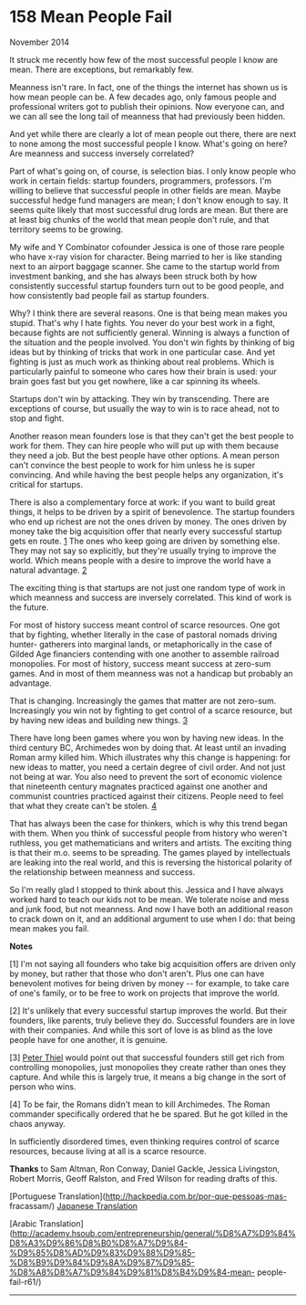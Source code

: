 # 158 Mean People Fail


  
 
  
 November 2014   
  
 It struck me recently how few of the most successful people I know are mean. There are exceptions, but remarkably few.   
  
 Meanness isn't rare. In fact, one of the things the internet has shown us is how mean people can be. A few decades ago, only famous people and professional writers got to publish their opinions. Now everyone can, and we can all see the long tail of meanness that had previously been hidden.   
  
 And yet while there are clearly a lot of mean people out there, there are next to none among the most successful people I know. What's going on here? Are meanness and success inversely correlated?   
  
 Part of what's going on, of course, is selection bias. I only know people who work in certain fields: startup founders, programmers, professors. I'm willing to believe that successful people in other fields are mean. Maybe successful hedge fund managers are mean; I don't know enough to say. It seems quite likely that most successful drug lords are mean. But there are at least big chunks of the world that mean people don't rule, and that territory seems to be growing.   
  
 My wife and Y Combinator cofounder Jessica is one of those rare people who have x-ray vision for character. Being married to her is like standing next to an airport baggage scanner. She came to the startup world from investment banking, and she has always been struck both by how consistently successful startup founders turn out to be good people, and how consistently bad people fail as startup founders.   
  
 Why? I think there are several reasons. One is that being mean makes you stupid. That's why I hate fights. You never do your best work in a fight, because fights are not sufficiently general. Winning is always a function of the situation and the people involved. You don't win fights by thinking of big ideas but by thinking of tricks that work in one particular case. And yet fighting is just as much work as thinking about real problems. Which is particularly painful to someone who cares how their brain is used: your brain goes fast but you get nowhere, like a car spinning its wheels.   
  
 Startups don't win by attacking. They win by transcending. There are exceptions of course, but usually the way to win is to race ahead, not to stop and fight.   
  
 Another reason mean founders lose is that they can't get the best people to work for them. They can hire people who will put up with them because they need a job. But the best people have other options. A mean person can't convince the best people to work for him unless he is super convincing. And while having the best people helps any organization, it's critical for startups.   
  
 There is also a complementary force at work: if you want to build great things, it helps to be driven by a spirit of benevolence. The startup founders who end up richest are not the ones driven by money. The ones driven by money take the big acquisition offer that nearly every successful startup gets en route. [1](#mean_people_fail_note1) The ones who keep going are driven by something else. They may not say so explicitly, but they're usually trying to improve the world. Which means people with a desire to improve the world have a natural advantage. [2](#mean_people_fail_note2)   
  
 The exciting thing is that startups are not just one random type of work in which meanness and success are inversely correlated. This kind of work is the future.   
  
 For most of history success meant control of scarce resources. One got that by fighting, whether literally in the case of pastoral nomads driving hunter- gatherers into marginal lands, or metaphorically in the case of Gilded Age financiers contending with one another to assemble railroad monopolies. For most of history, success meant success at zero-sum games. And in most of them meanness was not a handicap but probably an advantage.   
  
 That is changing. Increasingly the games that matter are not zero-sum. Increasingly you win not by fighting to get control of a scarce resource, but by having new ideas and building new things. [3](#mean_people_fail_note3)   
  
 There have long been games where you won by having new ideas. In the third century BC, Archimedes won by doing that. At least until an invading Roman army killed him. Which illustrates why this change is happening: for new ideas to matter, you need a certain degree of civil order. And not just not being at war. You also need to prevent the sort of economic violence that nineteenth century magnates practiced against one another and communist countries practiced against their citizens. People need to feel that what they create can't be stolen. [4](#mean_people_fail_note4)   
  
 That has always been the case for thinkers, which is why this trend began with them. When you think of successful people from history who weren't ruthless, you get mathematicians and writers and artists. The exciting thing is that their m.o. seems to be spreading. The games played by intellectuals are leaking into the real world, and this is reversing the historical polarity of the relationship between meanness and success.   
  
 So I'm really glad I stopped to think about this. Jessica and I have always worked hard to teach our kids not to be mean. We tolerate noise and mess and junk food, but not meanness. And now I have both an additional reason to crack down on it, and an additional argument to use when I do: that being mean makes you fail.   
  
 
  
 
  
 
  
 
  
 
  
 
  
 **Notes**   
  
 <a name=mean_people_fail_note1>[1]</a> I'm not saying all founders who take big acquisition offers are driven only by money, but rather that those who don't aren't. Plus one can have benevolent motives for being driven by money -- for example, to take care of one's family, or to be free to work on projects that improve the world.   
  
 <a name=mean_people_fail_note2>[2]</a> It's unlikely that every successful startup improves the world. But their founders, like parents, truly believe they do. Successful founders are in love with their companies. And while this sort of love is as blind as the love people have for one another, it is genuine.   
  
 <a name=mean_people_fail_note3>[3]</a> [Peter Thiel](http://startupclass.samaltman.com/courses/lec05) would point out that successful founders still get rich from controlling monopolies, just monopolies they create rather than ones they capture. And while this is largely true, it means a big change in the sort of person who wins.   
  
 <a name=mean_people_fail_note4>[4]</a> To be fair, the Romans didn't mean to kill Archimedes. The Roman commander specifically ordered that he be spared. But he got killed in the chaos anyway.   
  
 In sufficiently disordered times, even thinking requires control of scarce resources, because living at all is a scarce resource.   
  
 
  
 
  
 **Thanks** to Sam Altman, Ron Conway, Daniel Gackle, Jessica Livingston, Robert Morris, Geoff Ralston, and Fred Wilson for reading drafts of this.   
  
 
  
 
  
 
  
 [Portuguese Translation](http://hackpedia.com.br/por-que-pessoas-mas- fracassam/)   [Japanese Translation](http://postd.cc/mean-people-fail/)   
  
 [Arabic 
Translation](http://academy.hsoub.com/entrepreneurship/general/%D8%A7%D9%84%D8%A3%D9%86%D8%B0%D8%A7%D9%84-%D9%85%D8%AD%D9%83%D9%88%D9%85-%D8%B9%D9%84%D9%8A%D9%87%D9%85-%D8%A8%D8%A7%D9%84%D9%81%D8%B4%D9%84-mean-
 people-fail-r61/)   
  
 
  
 
  
 
  
 

 
* * *
 

 

